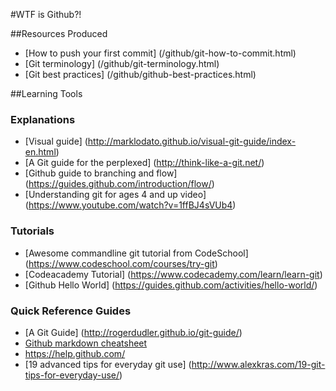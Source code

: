 #WTF is Github?!

##Resources Produced
* [How to push your first commit] (/github/git-how-to-commit.html)
* [Git terminology] (/github/git-terminology.html)
* [Git best practices] (/github/github-best-practices.html)


##Learning Tools
### Explanations
* [Visual guide] (http://marklodato.github.io/visual-git-guide/index-en.html)
* [A Git guide for the perplexed] (http://think-like-a-git.net/)
* [Github guide to branching and flow] (https://guides.github.com/introduction/flow/)
* [Understanding git for ages 4 and up video] (https://www.youtube.com/watch?v=1ffBJ4sVUb4)

### Tutorials
* [Awesome commandline git tutorial from CodeSchool] (https://www.codeschool.com/courses/try-git)
* [Codeacademy Tutorial] (https://www.codecademy.com/learn/learn-git)
* [Github Hello World] (https://guides.github.com/activities/hello-world/)

### Quick Reference Guides
* [A Git Guide] (http://rogerdudler.github.io/git-guide/)
* [Github markdown cheatsheet](https://github.com/adam-p/markdown-here/wiki/Markdown-Cheatsheet) 
* https://help.github.com/
* [19 advanced tips for everyday git use] (http://www.alexkras.com/19-git-tips-for-everyday-use/)
